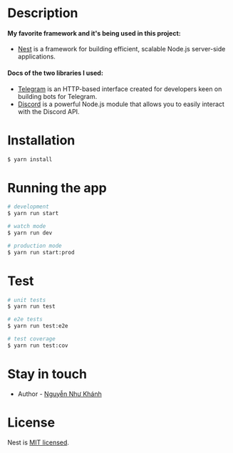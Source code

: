 # Description

#### My favorite framework and it's being used in this project:
- [Nest](https://docs.nestjs.com) is a framework for building efficient, scalable Node.js server-side applications.
#### Docs of the two libraries I used:
- [Telegram](https://core.telegram.org/bots/api) is an HTTP-based interface created for developers keen on building bots for Telegram.
- [Discord](https://discord.js.org/docs/packages/discord.js/main) is a powerful Node.js module that allows you to easily interact with the Discord API.

# Installation

```bash
$ yarn install
```

# Running the app

```bash
# development
$ yarn run start

# watch mode
$ yarn run dev

# production mode
$ yarn run start:prod
```

# Test

```bash
# unit tests
$ yarn run test

# e2e tests
$ yarn run test:e2e

# test coverage
$ yarn run test:cov
```

# Stay in touch
- Author - [Nguyễn Như Khánh](https://www.facebook.com/nhukhanh.dev)

# License

Nest is [MIT licensed](LICENSE).
